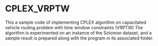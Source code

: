 # CPLEX_VRPTW
This a sample code of implementing CPLEX algorithm on capacitated vehicle routing problem with time window constraints (VRPTW)
The algorithm is experimented on an instance of the Solomon dataset, and a sample result is prepared along with the program in its associated folder.
